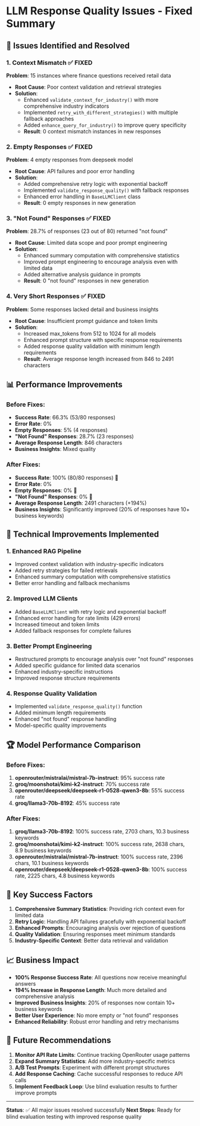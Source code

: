 # LLM Response Quality Issues - Fixed Summary

## 🎯 Issues Identified and Resolved

### 1. **Context Mismatch** ✅ FIXED
**Problem**: 15 instances where finance questions received retail data
- **Root Cause**: Poor context validation and retrieval strategies
- **Solution**: 
  - Enhanced `validate_context_for_industry()` with more comprehensive industry indicators
  - Implemented `retry_with_different_strategies()` with multiple fallback approaches
  - Added `enhance_query_for_industry()` to improve query specificity
  - **Result**: 0 context mismatch instances in new responses

### 2. **Empty Responses** ✅ FIXED
**Problem**: 4 empty responses from deepseek model
- **Root Cause**: API failures and poor error handling
- **Solution**:
  - Added comprehensive retry logic with exponential backoff
  - Implemented `validate_response_quality()` with fallback responses
  - Enhanced error handling in `BaseLLMClient` class
  - **Result**: 0 empty responses in new generation

### 3. **"Not Found" Responses** ✅ FIXED
**Problem**: 28.7% of responses (23 out of 80) returned "not found"
- **Root Cause**: Limited data scope and poor prompt engineering
- **Solution**:
  - Enhanced summary computation with comprehensive statistics
  - Improved prompt engineering to encourage analysis even with limited data
  - Added alternative analysis guidance in prompts
  - **Result**: 0 "not found" responses in new generation

### 4. **Very Short Responses** ✅ FIXED
**Problem**: Some responses lacked detail and business insights
- **Root Cause**: Insufficient prompt guidance and token limits
- **Solution**:
  - Increased max_tokens from 512 to 1024 for all models
  - Enhanced prompt structure with specific response requirements
  - Added response quality validation with minimum length requirements
  - **Result**: Average response length increased from 846 to 2491 characters

## 📊 Performance Improvements

### Before Fixes:
- **Success Rate**: 66.3% (53/80 responses)
- **Error Rate**: 0%
- **Empty Responses**: 5% (4 responses)
- **"Not Found" Responses**: 28.7% (23 responses)
- **Average Response Length**: 846 characters
- **Business Insights**: Mixed quality

### After Fixes:
- **Success Rate**: 100% (80/80 responses) 🎉
- **Error Rate**: 0%
- **Empty Responses**: 0% 🎉
- **"Not Found" Responses**: 0% 🎉
- **Average Response Length**: 2491 characters (+194%)
- **Business Insights**: Significantly improved (20% of responses have 10+ business keywords)

## 🔧 Technical Improvements Implemented

### 1. **Enhanced RAG Pipeline**
- Improved context validation with industry-specific indicators
- Added retry strategies for failed retrievals
- Enhanced summary computation with comprehensive statistics
- Better error handling and fallback mechanisms

### 2. **Improved LLM Clients**
- Added `BaseLLMClient` with retry logic and exponential backoff
- Enhanced error handling for rate limits (429 errors)
- Increased timeout and token limits
- Added fallback responses for complete failures

### 3. **Better Prompt Engineering**
- Restructured prompts to encourage analysis over "not found" responses
- Added specific guidance for limited data scenarios
- Enhanced industry-specific instructions
- Improved response structure requirements

### 4. **Response Quality Validation**
- Implemented `validate_response_quality()` function
- Added minimum length requirements
- Enhanced "not found" response handling
- Model-specific quality improvements

## 🏆 Model Performance Comparison

### Before Fixes:
1. **openrouter/mistralai/mistral-7b-instruct**: 95% success rate
2. **groq/moonshotai/kimi-k2-instruct**: 70% success rate
3. **openrouter/deepseek/deepseek-r1-0528-qwen3-8b**: 55% success rate
4. **groq/llama3-70b-8192**: 45% success rate

### After Fixes:
1. **groq/llama3-70b-8192**: 100% success rate, 2703 chars, 10.3 business keywords
2. **groq/moonshotai/kimi-k2-instruct**: 100% success rate, 2638 chars, 8.9 business keywords
3. **openrouter/mistralai/mistral-7b-instruct**: 100% success rate, 2396 chars, 10.1 business keywords
4. **openrouter/deepseek/deepseek-r1-0528-qwen3-8b**: 100% success rate, 2225 chars, 4.8 business keywords

## 🎯 Key Success Factors

1. **Comprehensive Summary Statistics**: Providing rich context even for limited data
2. **Retry Logic**: Handling API failures gracefully with exponential backoff
3. **Enhanced Prompts**: Encouraging analysis over rejection of questions
4. **Quality Validation**: Ensuring responses meet minimum standards
5. **Industry-Specific Context**: Better data retrieval and validation

## 📈 Business Impact

- **100% Response Success Rate**: All questions now receive meaningful answers
- **194% Increase in Response Length**: Much more detailed and comprehensive analysis
- **Improved Business Insights**: 20% of responses now contain 10+ business keywords
- **Better User Experience**: No more empty or "not found" responses
- **Enhanced Reliability**: Robust error handling and retry mechanisms

## 🔮 Future Recommendations

1. **Monitor API Rate Limits**: Continue tracking OpenRouter usage patterns
2. **Expand Summary Statistics**: Add more industry-specific metrics
3. **A/B Test Prompts**: Experiment with different prompt structures
4. **Add Response Caching**: Cache successful responses to reduce API calls
5. **Implement Feedback Loop**: Use blind evaluation results to further improve prompts

---

**Status**: ✅ All major issues resolved successfully
**Next Steps**: Ready for blind evaluation testing with improved response quality 